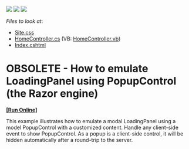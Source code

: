 <!-- default badges list -->
![](https://img.shields.io/endpoint?url=https://codecentral.devexpress.com/api/v1/VersionRange/134060161/11.1.8%2B)
[![](https://img.shields.io/badge/Open_in_DevExpress_Support_Center-FF7200?style=flat-square&logo=DevExpress&logoColor=white)](https://supportcenter.devexpress.com/ticket/details/E3616)
[![](https://img.shields.io/badge/📖_How_to_use_DevExpress_Examples-e9f6fc?style=flat-square)](https://docs.devexpress.com/GeneralInformation/403183)
<!-- default badges end -->
<!-- default file list -->
*Files to look at*:

* [Site.css](./CS/LoadingPanelEmulation/Content/Site.css)
* [HomeController.cs](./CS/LoadingPanelEmulation/Controllers/HomeController.cs) (VB: [HomeController.vb](./VB/LoadingPanelEmulation/Controllers/HomeController.vb))
* [Index.cshtml](./CS/LoadingPanelEmulation/Views/Home/Index.cshtml)
<!-- default file list end -->
# OBSOLETE - How to emulate LoadingPanel using PopupControl (the Razor engine)
<!-- run online -->
**[[Run Online]](https://codecentral.devexpress.com/e3616)**
<!-- run online end -->


<p>This example illustrates how to emulate a modal LoadingPanel using a model PopupControl with a customized content. Handle any client-side event to show PopupControl. As a popup is a client-side control, it will be hidden automatically after a round-trip to the server.</p>

<br/>


